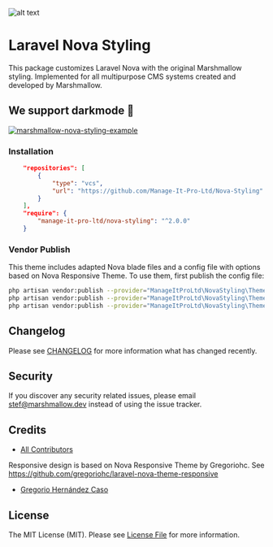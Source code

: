 ![alt text](https://marshmallow.dev/cdn/media/logo-red-237x46.png "marshmallow.")

# Laravel Nova Styling
This package customizes Laravel Nova with the original Marshmallow styling. Implemented for all multipurpose CMS systems created and developed by Marshmallow.

## We support darkmode 🌙
[![marshmallow-nova-styling-example](https://marshmallow.dev/cdn/readme/nova-custom/custom-styling-darkmode.png)](https://marshmallow.dev)

### Installation
```json
    "repositories": [
        {
            "type": "vcs",
            "url": "https://github.com/Manage-It-Pro-Ltd/Nova-Styling"
        }
    ],
    "require": {
        "manage-it-pro-ltd/nova-styling": "^2.0.0"
    }
```

### Vendor Publish
This theme includes adapted Nova blade files and a config file with options based on Nova Responsive Theme. To use them, first publish the config file:
```bash
php artisan vendor:publish --provider="ManageItProLtd\NovaStyling\ThemeServiceProvider" --tag="config" --force
php artisan vendor:publish --provider="ManageItProLtd\NovaStyling\ThemeServiceProvider" --tag="views" --force
php artisan vendor:publish --provider="ManageItProLtd\NovaStyling\ThemeServiceProvider" --tag="styling" --force
```

## Changelog

Please see [CHANGELOG](CHANGELOG.md) for more information what has changed recently.

## Security

If you discover any security related issues, please email stef@marshmallow.dev instead of using the issue tracker.

## Credits

- [All Contributors](../../contributors)

Responsive design is based on Nova Responsive Theme by Gregoriohc.
See https://github.com/gregoriohc/laravel-nova-theme-responsive
- [Gregorio Hernández Caso](https://github.com/gregoriohc)

## License

The MIT License (MIT). Please see [License File](LICENSE) for more information.
